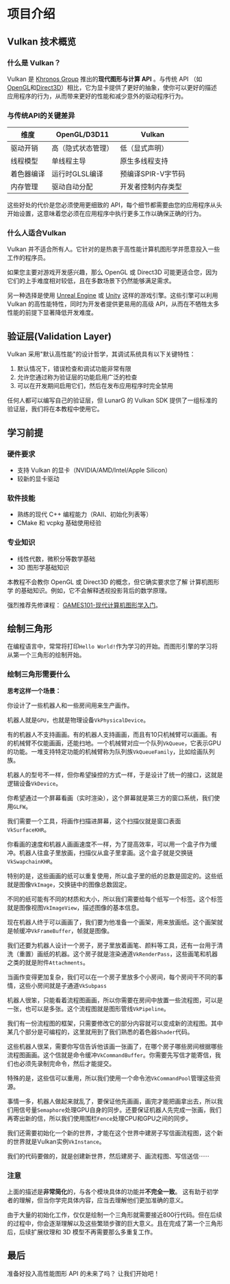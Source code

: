 # 项目介绍

## Vulkan 技术概览

### 什么是 Vulkan？

Vulkan 是 [Khronos Group](https://www.khronos.org/) 推出的**现代图形与计算 API** 。与传统 API （如[OpenGL](https://en.wikipedia.org/wiki/OpenGL)和[Direct3D](https://en.wikipedia.org/wiki/Direct3D)）相比，它为显卡提供了更好的抽象，使你可以更好的描述应用程序的行为，从而带来更好的性能和减少意外的驱动程序行为。

### 与传统API的关键差异

| 维度            | OpenGL/D3D11          | Vulkan               |
|-----------------|----------------------|----------------------|
| 驱动开销        | 高（隐式状态管理）    | 低（显式声明）      |
| 线程模型        | 单线程主导            | 原生多线程支持        |
| 着色器编译      | 运行时GLSL编译        | 预编译SPIR-V字节码    |
| 内存管理        | 驱动自动分配          | 开发者控制内存类型    |

这些好处的代价是您必须使用更细致的 API，每个细节都需要由您的应用程序从头开始设置，这意味着您必须在应用程序中执行更多工作以确保正确的行为。

### 什么人适合Vulkan

 Vulkan 并不适合所有人。它针对的是热衷于高性能计算机图形学并愿意投入一些工作的程序员。

如果您主要对游戏开发感兴趣，那么 OpenGL 或 Direct3D 可能更适合您，因为它们的上手难度相对较低，且在多数场景下仍然能够满足需求。

另一种选择是使用 [Unreal Engine](https://en.wikipedia.org/wiki/Unreal_Engine#Unreal_Engine_4) 或 [Unity](https://en.wikipedia.org/wiki/Unity_(game_engine)) 这样的游戏引擎。这些引擎可以利用 Vulkan 的高性能特性，同时为开发者提供更易用的高级 API，从而在不牺牲太多性能的前提下显著降低开发难度。

## 验证层(Validation Layer)
Vulkan 采用"默认高性能"的设计哲学，其调试系统具有以下关键特性：

1. 默认情况下，错误检查和调试功能非常有限
2. 允许您通过称为验证层的功能启用广泛的检查
3. 可以在开发期间启用它们，然后在发布应用程序时完全禁用

任何人都可以编写自己的验证层，但 LunarG 的 Vulkan SDK 提供了一组标准的验证层，我们将在本教程中使用它。


## 学习前提

### 硬件要求
- 支持 Vulkan 的显卡（NVIDIA/AMD/Intel/Apple Silicon）
- 较新的显卡驱动

### 软件技能

- 熟练的现代 C++ 编程能力（RAII、初始化列表等）
- CMake 和 vcpkg 基础使用经验

### 专业知识
- 线性代数，微积分等数学基础
- 3D 图形学基础知识

本教程不会教你 OpenGL 或 Direct3D 的概念，但它确实要求您了解 计算机图形学 的基础知识。例如，它不会解释透视投影背后的数学原理。  

强烈推荐先修课程： [GAMES101-现代计算机图形学入门](https://www.bilibili.com/video/BV1X7411F744)。  

## 绘制三角形

在编程语言中，常常将打印`Hello World!`作为学习的开始。而图形引擎的学习将从第一个三角形的绘制开始。

### 绘制三角形需要什么

**思考这样一个场景：**

你设计了一些机器人和一些房间用来生产画作。

机器人就是`GPU`，也就是物理设备`VkPhysicalDevice`。

有的机器人不支持画画。有的机器人支持画画，而且有10只机械臂可以画画。有的机械臂不仅能画画，还能扫地。一个机械臂对应一个队列`VkQueue`，它表示GPU的功能。一堆支持特定功能的机械臂称为队列族`VkQueueFamily`，比如绘画队列族。

机器人的型号不一样，但你希望操控的方式一样，于是设计了统一的接口，这就是逻辑设备`VkDevice`。

你希望通过一个屏幕看画（实时渲染），这个屏幕就是第三方的窗口系统，我们使用`GLFW`。

我们需要一个工具，将画作扫描进屏幕，这个扫描仪就是窗口表面`VkSurfaceKHR`。

你看画的速度和机器人画画速度不一样，为了提高效率，可以用一个盒子作为缓冲。机器人往盒子里放画，扫描仪从盒子里拿画。这个盒子就是交换链`VkSwapchainKHR`。

特别的是，这些画画的纸可以重复使用，所以盒子里的纸的总数是固定的。这些纸就是图像`VkImage`，交换链中的图像总数固定。

不同的纸可能有不同的材质和大小，所以我们需要给每个纸写一个标签。这个标签就是图像视图`VkImageView`，描述图像的基本信息。

现在机器人终于可以画画了，我们要为他准备一个画架，用来放画纸。这个画架就是帧缓冲`VkFrameBuffer`，帧就是图像。

我们还要为机器人设计一个房子，房子里放着画笔、颜料等工具，还有一台用于清洗（重置）画纸的机器。这个房子就是渲染通道`VkRenderPass`，这些画笔和机器之类的就是附件`Attachments`。

当画作变得更加复杂，我们可以在一个房子里放多个小房间，每个房间干不同的事情，这些小房间就是子通道`VkSubpass`

机器人很笨，只能看着流程图画画，所以你需要在房间中放置一些流程图，可以是一张，也可以是多张。这个流程图就是图形管线`VkPipeline`。

我们有一份流程图的框架，只需要修改它的部分内容就可以变成新的流程图。其中某几个部分是可编程的，这里就用到了我们熟悉的着色器`Shader`代码。

这些机器人很呆，需要你写信告诉他该画一张画了，在哪个房子哪些房间根据哪些流程图画画。这个信就是命令缓冲`VkCommandBuffer`。你需要先写信才能寄信，我们也必须先录制完命令，然后才能提交。 

特殊的是，这些信可以重用，所以我们使用一个命令池`VkCommandPool`管理这些资源。

事情一多，机器人做起来就乱了，要保证他先画画，画完才能把画拿出去，所以我们用信号量`Semaphore`处理GPU自身的同步。还要保证机器人先完成一张画，我们再寄出新的信，所以我们使用围栏`Fence`处理CPU和GPU之间的同步。

我们还需要初始化一个新的世界，才能在这个世界中建房子写信画流程图，这个新的世界就是Vulkan实例`VkInstance`。

我们的代码要做的，就是创建新世界，然后建房子、画流程图、写信送信······

### 注意

上面的描述是**非常简化**的，与各个模块具体的功能并**不完全一致**。 这有助于初学者的理解，但当你学完具体内容，应当去理解他们更加准确的意义。

由于大量的初始化工作，仅仅是绘制一个三角形就需要接近800行代码。但在后续的过程中，你会逐渐理解以及这些繁琐步骤的巨大意义。且在完成了第一个三角形后，后续扩展纹理和 3D 模型不再需要那么多重复工作。

## 最后

准备好投入高性能图形 API 的未来了吗？ 让我们开始吧！
